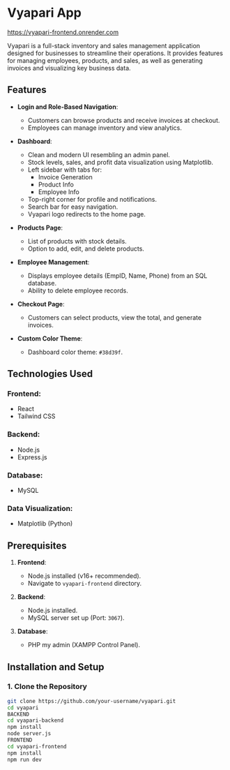 # Vyapari App

https://vyapari-frontend.onrender.com

Vyapari is a full-stack inventory and sales management application designed for businesses to streamline their operations. It provides features for managing employees, products, and sales, as well as generating invoices and visualizing key business data.

## Features

- **Login and Role-Based Navigation**:
  - Customers can browse products and receive invoices at checkout.
  - Employees can manage inventory and view analytics.

- **Dashboard**:
  - Clean and modern UI resembling an admin panel.
  - Stock levels, sales, and profit data visualization using Matplotlib.
  - Left sidebar with tabs for:
    - Invoice Generation
    - Product Info
    - Employee Info
  - Top-right corner for profile and notifications.
  - Search bar for easy navigation.
  - Vyapari logo redirects to the home page.

- **Products Page**:
  - List of products with stock details.
  - Option to add, edit, and delete products.

- **Employee Management**:
  - Displays employee details (EmpID, Name, Phone) from an SQL database.
  - Ability to delete employee records.

- **Checkout Page**:
  - Customers can select products, view the total, and generate invoices.

- **Custom Color Theme**:
  - Dashboard color theme: `#38d39f`.

## Technologies Used

### Frontend:
- React
- Tailwind CSS

### Backend:
- Node.js
- Express.js

### Database:
- MySQL

### Data Visualization:
- Matplotlib (Python)

## Prerequisites

1. **Frontend**:
   - Node.js installed (v16+ recommended).
   - Navigate to `vyapari-frontend` directory.
   
2. **Backend**:
   - Node.js installed.
   - MySQL server set up (Port: `3067`).

3. **Database**:
   - PHP my admin (XAMPP Control Panel).

## Installation and Setup

### 1. Clone the Repository
```bash
git clone https://github.com/your-username/vyapari.git
cd vyapari
BACKEND
cd vyapari-backend
npm install
node server.js
FRONTEND
cd vyapari-frontend
npm install
npm run dev
